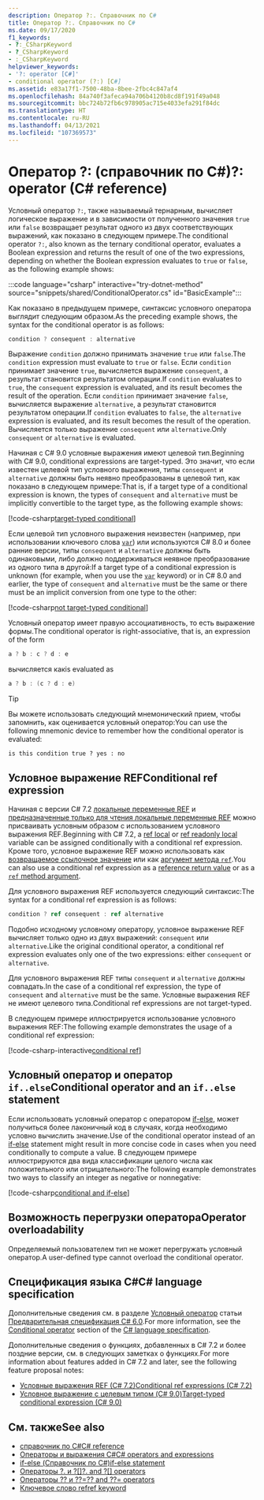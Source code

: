 ```yaml
---
description: Оператор ?:. Справочник по C#
title: Оператор ?:. Справочник по C#
ms.date: 09/17/2020
f1_keywords:
- ?:_CSharpKeyword
- ?_CSharpKeyword
- :_CSharpKeyword
helpviewer_keywords:
- '?: operator [C#]'
- conditional operator (?:) [C#]
ms.assetid: e83a17f1-7500-48ba-8bee-2fbc4c847af4
ms.openlocfilehash: 84a740f3afeca94a706b4120b8cd8f191f49a048
ms.sourcegitcommit: bbc724b72fb6c978905ac715e4033efa291f84dc
ms.translationtype: HT
ms.contentlocale: ru-RU
ms.lasthandoff: 04/13/2021
ms.locfileid: "107369573"
---
```

# <a name="-operator-c-reference"></a><span data-ttu-id="3ef08-103">Оператор ?: (справочник по C#)</span><span class="sxs-lookup"><span data-stu-id="3ef08-103">?: operator (C# reference)</span></span>

<span data-ttu-id="3ef08-104">Условный оператор `?:`, также называемый тернарным, вычисляет логическое выражение и в зависимости от полученного значения `true` или `false` возвращает результат одного из двух соответствующих выражений, как показано в следующем примере.</span><span class="sxs-lookup"><span data-stu-id="3ef08-104">The conditional operator `?:`, also known as the ternary conditional operator, evaluates a Boolean expression and returns the result of one of the two expressions, depending on whether the Boolean expression evaluates to `true` or `false`, as the following example shows:</span></span>

:::code language="csharp" interactive="try-dotnet-method" source="snippets/shared/ConditionalOperator.cs" id="BasicExample":::

<span data-ttu-id="3ef08-105">Как показано в предыдущем примере, синтаксис условного оператора выглядит следующим образом.</span><span class="sxs-lookup"><span data-stu-id="3ef08-105">As the preceding example shows, the syntax for the conditional operator is as follows:</span></span>

```csharp
condition ? consequent : alternative
```

<span data-ttu-id="3ef08-106">Выражение `condition` должно принимать значение `true` или `false`.</span><span class="sxs-lookup"><span data-stu-id="3ef08-106">The `condition` expression must evaluate to `true` or `false`.</span></span> <span data-ttu-id="3ef08-107">Если `condition` принимает значение `true`, вычисляется выражение `consequent`, а результат становится результатом операции.</span><span class="sxs-lookup"><span data-stu-id="3ef08-107">If `condition` evaluates to `true`, the `consequent` expression is evaluated, and its result becomes the result of the operation.</span></span> <span data-ttu-id="3ef08-108">Если `condition` принимает значение `false`, вычисляется выражение `alternative`, а результат становится результатом операции.</span><span class="sxs-lookup"><span data-stu-id="3ef08-108">If `condition` evaluates to `false`, the `alternative` expression is evaluated, and its result becomes the result of the operation.</span></span> <span data-ttu-id="3ef08-109">Вычисляется только выражение `consequent` или `alternative`.</span><span class="sxs-lookup"><span data-stu-id="3ef08-109">Only `consequent` or `alternative` is evaluated.</span></span>

<span data-ttu-id="3ef08-110">Начиная с C# 9.0 условные выражения имеют целевой тип.</span><span class="sxs-lookup"><span data-stu-id="3ef08-110">Beginning with C# 9.0, conditional expressions are target-typed.</span></span> <span data-ttu-id="3ef08-111">Это значит, что если известен целевой тип условного выражения, типы `consequent` и `alternative` должны быть неявно преобразованы в целевой тип, как показано в следующем примере:</span><span class="sxs-lookup"><span data-stu-id="3ef08-111">That is, if a target type of a conditional expression is known, the types of `consequent` and `alternative` must be implicitly convertible to the target type, as the following example shows:</span></span>

[!code-csharp[target-typed conditional](snippets/shared/ConditionalOperator.cs#TargetTyped)]

<span data-ttu-id="3ef08-112">Если целевой тип условного выражения неизвестен (например, при использовании ключевого слова [`var`](../keywords/var.md)) или используются C# 8.0 и более ранние версии, типы `consequent` и `alternative` должны быть одинаковыми, либо должно поддерживаться неявное преобразование из одного типа в другой:</span><span class="sxs-lookup"><span data-stu-id="3ef08-112">If a target type of a conditional expression is unknown (for example, when you use the [`var`](../keywords/var.md) keyword) or in C# 8.0 and earlier, the type of `consequent` and `alternative` must be the same or there must be an implicit conversion from one type to the other:</span></span>

[!code-csharp[not target-typed conditional](snippets/shared/ConditionalOperator.cs#NotTargetTyped)]

<span data-ttu-id="3ef08-113">Условный оператор имеет правую ассоциативность, то есть выражение формы.</span><span class="sxs-lookup"><span data-stu-id="3ef08-113">The conditional operator is right-associative, that is, an expression of the form</span></span>

```csharp
a ? b : c ? d : e
```

<span data-ttu-id="3ef08-114">вычисляется как</span><span class="sxs-lookup"><span data-stu-id="3ef08-114">is evaluated as</span></span>

```csharp
a ? b : (c ? d : e)
```

> [!TIP]
> <span data-ttu-id="3ef08-115">Вы можете использовать следующий мнемонический прием, чтобы запомнить, как оценивается условный оператор:</span><span class="sxs-lookup"><span data-stu-id="3ef08-115">You can use the following mnemonic device to remember how the conditional operator is evaluated:</span></span>
>
> ```text
> is this condition true ? yes : no
> ```

## <a name="conditional-ref-expression"></a><span data-ttu-id="3ef08-116">Условное выражение REF</span><span class="sxs-lookup"><span data-stu-id="3ef08-116">Conditional ref expression</span></span>

<span data-ttu-id="3ef08-117">Начиная с версии C# 7.2 [локальные переменные REF](../keywords/ref.md#ref-locals) и [предназначенные только для чтения локальные переменные REF](../keywords/ref.md#ref-readonly-locals) можно присваивать условным образом с использованием условного выражения REF.</span><span class="sxs-lookup"><span data-stu-id="3ef08-117">Beginning with C# 7.2, a [ref local](../keywords/ref.md#ref-locals) or [ref readonly local](../keywords/ref.md#ref-readonly-locals) variable can be assigned conditionally with a conditional ref expression.</span></span> <span data-ttu-id="3ef08-118">Кроме того, условное выражение REF можно использовать как [возвращаемое ссылочное значение](../keywords/ref.md#reference-return-values) или как [аргумент метода `ref`](../keywords/ref.md#passing-an-argument-by-reference).</span><span class="sxs-lookup"><span data-stu-id="3ef08-118">You can also use a conditional ref expression as a [reference return value](../keywords/ref.md#reference-return-values) or as a [`ref` method argument](../keywords/ref.md#passing-an-argument-by-reference).</span></span>

<span data-ttu-id="3ef08-119">Для условного выражения REF используется следующий синтаксис:</span><span class="sxs-lookup"><span data-stu-id="3ef08-119">The syntax for a conditional ref expression is as follows:</span></span>

```csharp
condition ? ref consequent : ref alternative
```

<span data-ttu-id="3ef08-120">Подобно исходному условному оператору, условное выражение REF вычисляет только одно из двух выражений: `consequent` или `alternative`.</span><span class="sxs-lookup"><span data-stu-id="3ef08-120">Like the original conditional operator, a conditional ref expression evaluates only one of the two expressions: either `consequent` or `alternative`.</span></span>

<span data-ttu-id="3ef08-121">Для условного выражения REF типы `consequent` и `alternative` должны совпадать.</span><span class="sxs-lookup"><span data-stu-id="3ef08-121">In the case of a conditional ref expression, the type of `consequent` and `alternative` must be the same.</span></span> <span data-ttu-id="3ef08-122">Условные выражения REF не имеют целевого типа.</span><span class="sxs-lookup"><span data-stu-id="3ef08-122">Conditional ref expressions are not target-typed.</span></span>

<span data-ttu-id="3ef08-123">В следующем примере иллюстрируется использование условного выражения REF:</span><span class="sxs-lookup"><span data-stu-id="3ef08-123">The following example demonstrates the usage of a conditional ref expression:</span></span>

[!code-csharp-interactive[conditional ref](snippets/shared/ConditionalOperator.cs#ConditionalRef)]

## <a name="conditional-operator-and-an-ifelse-statement"></a><span data-ttu-id="3ef08-124">Условный оператор и оператор `if..else`</span><span class="sxs-lookup"><span data-stu-id="3ef08-124">Conditional operator and an `if..else` statement</span></span>

<span data-ttu-id="3ef08-125">Если использовать условный оператор с оператором [if-else](../keywords/if-else.md), может получиться более лаконичный код в случаях, когда необходимо условно вычислить значение.</span><span class="sxs-lookup"><span data-stu-id="3ef08-125">Use of the conditional operator instead of an [if-else](../keywords/if-else.md) statement might result in more concise code in cases when you need conditionally to compute a value.</span></span> <span data-ttu-id="3ef08-126">В следующем примере иллюстрируются два вида классификации целого числа как положительного или отрицательного:</span><span class="sxs-lookup"><span data-stu-id="3ef08-126">The following example demonstrates two ways to classify an integer as negative or nonnegative:</span></span>

[!code-csharp[conditional and if-else](snippets/shared/ConditionalOperator.cs#CompareWithIf)]

## <a name="operator-overloadability"></a><span data-ttu-id="3ef08-127">Возможность перегрузки оператора</span><span class="sxs-lookup"><span data-stu-id="3ef08-127">Operator overloadability</span></span>

<span data-ttu-id="3ef08-128">Определяемый пользователем тип не может перегружать условный оператор.</span><span class="sxs-lookup"><span data-stu-id="3ef08-128">A user-defined type cannot overload the conditional operator.</span></span>

## <a name="c-language-specification"></a><span data-ttu-id="3ef08-129">Спецификация языка C#</span><span class="sxs-lookup"><span data-stu-id="3ef08-129">C# language specification</span></span>

<span data-ttu-id="3ef08-130">Дополнительные сведения см. в разделе [Условный оператор](~/_csharplang/spec/expressions.md#conditional-operator) статьи [Предварительная спецификация C# 6.0](~/_csharplang/spec/introduction.md).</span><span class="sxs-lookup"><span data-stu-id="3ef08-130">For more information, see the [Conditional operator](~/_csharplang/spec/expressions.md#conditional-operator) section of the [C# language specification](~/_csharplang/spec/introduction.md).</span></span>

<span data-ttu-id="3ef08-131">Дополнительные сведения о функциях, добавленных в C# 7.2 и более поздние версии, см. в следующих заметках о функциях.</span><span class="sxs-lookup"><span data-stu-id="3ef08-131">For more information about features added in C# 7.2 and later, see the following feature proposal notes:</span></span>

- [<span data-ttu-id="3ef08-132">Условные выражения REF (C# 7.2)</span><span class="sxs-lookup"><span data-stu-id="3ef08-132">Conditional ref expressions (C# 7.2)</span></span>](~/_csharplang/proposals/csharp-7.2/conditional-ref.md)
- [<span data-ttu-id="3ef08-133">Условное выражение с целевым типом (C# 9.0)</span><span class="sxs-lookup"><span data-stu-id="3ef08-133">Target-typed conditional expression (C# 9.0)</span></span>](~/_csharplang/proposals/csharp-9.0/target-typed-conditional-expression.md)

## <a name="see-also"></a><span data-ttu-id="3ef08-134">См. также</span><span class="sxs-lookup"><span data-stu-id="3ef08-134">See also</span></span>

- [<span data-ttu-id="3ef08-135">справочник по C#</span><span class="sxs-lookup"><span data-stu-id="3ef08-135">C# reference</span></span>](../index.md)
- [<span data-ttu-id="3ef08-136">Операторы и выражения C#</span><span class="sxs-lookup"><span data-stu-id="3ef08-136">C# operators and expressions</span></span>](index.md)
- [<span data-ttu-id="3ef08-137">if-else (Справочник по C#)</span><span class="sxs-lookup"><span data-stu-id="3ef08-137">if-else statement</span></span>](../keywords/if-else.md)
- <span data-ttu-id="3ef08-138">[Операторы ?. и ?[]](member-access-operators.md#null-conditional-operators--and-)</span><span class="sxs-lookup"><span data-stu-id="3ef08-138">[?. and ?[] operators](member-access-operators.md#null-conditional-operators--and-)</span></span>
- [<span data-ttu-id="3ef08-139">Операторы ?? и ??=</span><span class="sxs-lookup"><span data-stu-id="3ef08-139">?? and ??= operators</span></span>](null-coalescing-operator.md)
- [<span data-ttu-id="3ef08-140">Ключевое слово ref</span><span class="sxs-lookup"><span data-stu-id="3ef08-140">ref keyword</span></span>](../keywords/ref.md)
